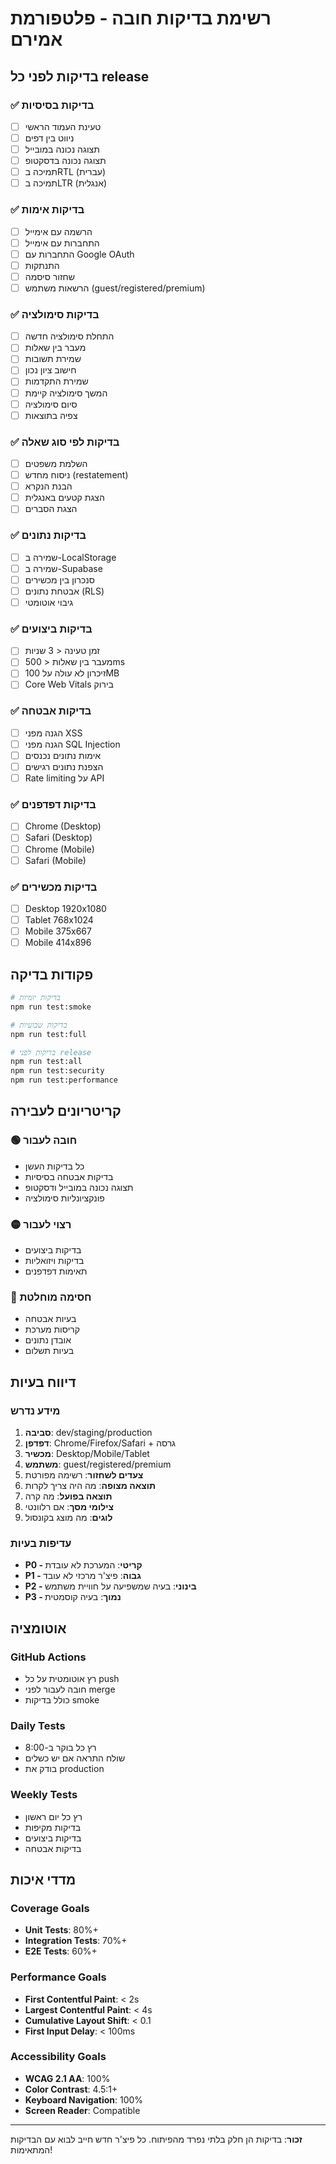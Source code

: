 
# רשימת בדיקות חובה - פלטפורמת אמירם

## בדיקות לפני כל release

### ✅ בדיקות בסיסיות
- [ ] טעינת העמוד הראשי
- [ ] ניווט בין דפים
- [ ] תצוגה נכונה במובייל
- [ ] תצוגה נכונה בדסקטופ
- [ ] תמיכה בRTL (עברית)
- [ ] תמיכה בLTR (אנגלית)

### ✅ בדיקות אימות
- [ ] הרשמה עם אימייל
- [ ] התחברות עם אימייל
- [ ] התחברות עם Google OAuth
- [ ] התנתקות
- [ ] שחזור סיסמה
- [ ] הרשאות משתמש (guest/registered/premium)

### ✅ בדיקות סימולציה
- [ ] התחלת סימולציה חדשה
- [ ] מעבר בין שאלות
- [ ] שמירת תשובות
- [ ] חישוב ציון נכון
- [ ] שמירת התקדמות
- [ ] המשך סימולציה קיימת
- [ ] סיום סימולציה
- [ ] צפיה בתוצאות

### ✅ בדיקות לפי סוג שאלה
- [ ] השלמת משפטים
- [ ] ניסוח מחדש (restatement)
- [ ] הבנת הנקרא
- [ ] הצגת קטעים באנגלית
- [ ] הצגת הסברים

### ✅ בדיקות נתונים
- [ ] שמירה ב-LocalStorage
- [ ] שמירה ב-Supabase
- [ ] סנכרון בין מכשירים
- [ ] אבטחת נתונים (RLS)
- [ ] גיבוי אוטומטי

### ✅ בדיקות ביצועים
- [ ] זמן טעינה < 3 שניות
- [ ] מעבר בין שאלות < 500ms
- [ ] זיכרון לא עולה על 100MB
- [ ] Core Web Vitals בירוק

### ✅ בדיקות אבטחה
- [ ] הגנה מפני XSS
- [ ] הגנה מפני SQL Injection
- [ ] אימות נתונים נכנסים
- [ ] הצפנת נתונים רגישים
- [ ] Rate limiting על API

### ✅ בדיקות דפדפנים
- [ ] Chrome (Desktop)
- [ ] Safari (Desktop)
- [ ] Chrome (Mobile)
- [ ] Safari (Mobile)

### ✅ בדיקות מכשירים
- [ ] Desktop 1920x1080
- [ ] Tablet 768x1024
- [ ] Mobile 375x667
- [ ] Mobile 414x896

## פקודות בדיקה

```bash
# בדיקות יומיות
npm run test:smoke

# בדיקות שבועיות
npm run test:full

# בדיקות לפני release
npm run test:all
npm run test:security
npm run test:performance
```

## קריטריונים לעבירה

### 🟢 חובה לעבור
- כל בדיקות העשן
- בדיקות אבטחה בסיסיות
- תצוגה נכונה במובייל ודסקטופ
- פונקציונליות סימולציה

### 🟡 רצוי לעבור
- בדיקות ביצועים
- בדיקות ויזואליות
- תאימות דפדפנים

### 🔴 חסימה מוחלטת
- בעיות אבטחה
- קריסות מערכת
- אובדן נתונים
- בעיות תשלום

## דיווח בעיות

### מידע נדרש
1. **סביבה**: dev/staging/production
2. **דפדפן**: Chrome/Firefox/Safari + גרסה
3. **מכשיר**: Desktop/Mobile/Tablet
4. **משתמש**: guest/registered/premium
5. **צעדים לשחזור**: רשימה מפורטת
6. **תוצאה מצופה**: מה היה צריך לקרות
7. **תוצאה בפועל**: מה קרה
8. **צילומי מסך**: אם רלוונטי
9. **לוגים**: מה מוצג בקונסול

### עדיפות בעיות
- **P0 - קריטי**: המערכת לא עובדת
- **P1 - גבוה**: פיצ'ר מרכזי לא עובד
- **P2 - בינוני**: בעיה שמשפיעה על חוויית משתמש
- **P3 - נמוך**: בעיה קוסמטית

## אוטומציה

### GitHub Actions
- רץ אוטומטית על כל push
- חובה לעבור לפני merge
- כולל בדיקות smoke

### Daily Tests
- רץ כל בוקר ב-8:00
- שולח התראה אם יש כשלים
- בודק את production

### Weekly Tests
- רץ כל יום ראשון
- בדיקות מקיפות
- בדיקות ביצועים
- בדיקות אבטחה

## מדדי איכות

### Coverage Goals
- **Unit Tests**: 80%+
- **Integration Tests**: 70%+
- **E2E Tests**: 60%+

### Performance Goals
- **First Contentful Paint**: < 2s
- **Largest Contentful Paint**: < 4s
- **Cumulative Layout Shift**: < 0.1
- **First Input Delay**: < 100ms

### Accessibility Goals
- **WCAG 2.1 AA**: 100%
- **Color Contrast**: 4.5:1+
- **Keyboard Navigation**: 100%
- **Screen Reader**: Compatible

---

**זכור**: בדיקות הן חלק בלתי נפרד מהפיתוח. כל פיצ'ר חדש חייב לבוא עם הבדיקות המתאימות!
